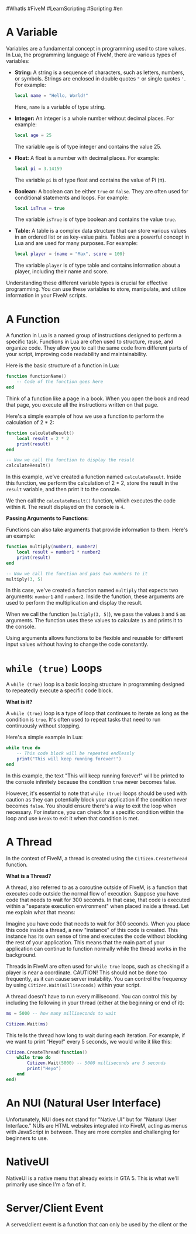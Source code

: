 #WhatIs #FiveM #LearnScripting #Scripting #en

# A Variable

Variables are a fundamental concept in programming used to store values. In Lua, the programming language of FiveM, there are various types of variables:

- **String:** A string is a sequence of characters, such as letters, numbers, or symbols. Strings are enclosed in double quotes `"` or single quotes `'`. For example:

  ```lua
  local name = "Hello, World!"
  ```

  Here, `name` is a variable of type string.

- **Integer:** An integer is a whole number without decimal places. For example:

  ```lua
  local age = 25
  ```

  The variable `age` is of type integer and contains the value 25.

- **Float:** A float is a number with decimal places. For example:

  ```lua
  local pi = 3.14159
  ```

  The variable `pi` is of type float and contains the value of Pi (π).

- **Boolean:** A boolean can be either `true` or `false`. They are often used for conditional statements and loops. For example:

  ```lua
  local isTrue = true
  ```

  The variable `isTrue` is of type boolean and contains the value `true`.

- **Table:** A table is a complex data structure that can store various values in an ordered list or as key-value pairs. Tables are a powerful concept in Lua and are used for many purposes. For example:

  ```lua
  local player = {name = "Max", score = 100}
  ```

  The variable `player` is of type table and contains information about a player, including their name and score.

Understanding these different variable types is crucial for effective programming. You can use these variables to store, manipulate, and utilize information in your FiveM scripts.

# A Function

A function in Lua is a named group of instructions designed to perform a specific task. Functions in Lua are often used to structure, reuse, and organize code. They allow you to call the same code from different parts of your script, improving code readability and maintainability.

Here is the basic structure of a function in Lua:

```lua
function functionName()
    -- Code of the function goes here
end
```

Think of a function like a page in a book. When you open the book and read that page, you execute all the instructions written on that page.

Here's a simple example of how we use a function to perform the calculation of 2 * 2:

```lua
function calculateResult()
    local result = 2 * 2
    print(result)
end

-- Now we call the function to display the result
calculateResult()
```

In this example, we've created a function named `calculateResult`. Inside this function, we perform the calculation of 2 * 2, store the result in the `result` variable, and then print it to the console.

We then call the `calculateResult()` function, which executes the code within it. The result displayed on the console is `4`.

**Passing Arguments to Functions:**

Functions can also take arguments that provide information to them. Here's an example:

```lua
function multiply(number1, number2)
    local result = number1 * number2
    print(result)
end

-- Now we call the function and pass two numbers to it
multiply(3, 5)
```

In this case, we've created a function named `multiply` that expects two arguments: `number1` and `number2`. Inside the function, these arguments are used to perform the multiplication and display the result.

When we call the function (`multiply(3, 5)`), we pass the values `3` and `5` as arguments. The function uses these values to calculate `15` and prints it to the console.

Using arguments allows functions to be flexible and reusable for different input values without having to change the code constantly.

# `while (true)` Loops

A `while (true)` loop is a basic looping structure in programming designed to repeatedly execute a specific code block.

**What is it?**

A `while (true)` loop is a type of loop that continues to iterate as long as the condition is `true`. It's often used to repeat tasks that need to run continuously without stopping.

Here's a simple example in Lua:

```lua
while true do
    -- This code block will be repeated endlessly
    print("This will keep running forever!")
end
```

In this example, the text "This will keep running forever!" will be printed to the console infinitely because the condition `true` never becomes false.

However, it's essential to note that `while (true)` loops should be used with caution as they can potentially block your application if the condition never becomes `false`. You should ensure there's a way to exit the loop when necessary. For instance, you can check for a specific condition within the loop and use `break` to exit it when that condition is met.

# A Thread

In the context of FiveM, a thread is created using the `Citizen.CreateThread` function.

**What is a Thread?**

A thread, also referred to as a coroutine outside of FiveM, is a function that executes code outside the normal flow of execution. Suppose you have code that needs to wait for 300 seconds. In that case, that code is executed within a "separate execution environment" when placed inside a thread. Let me explain what that means:

Imagine you have code that needs to wait for 300 seconds. When you place this code inside a thread, a new "instance" of this code is created. This instance has its own sense of time and executes the code without blocking the rest of your application. This means that the main part of your application can continue to function normally while the thread works in the background.

Threads in FiveM are often used for `while true` loops, such as checking if a player is near a coordinate. CAUTION! This should not be done too frequently, as it can cause server instability. You can control the frequency by using `Citizen.Wait(milliseconds)` within your script.

A thread doesn't have to run every millisecond. You can control this by including the following in your thread (either at the beginning or end of it):

```lua
ms = 5000 -- how many milliseconds to wait

Citizen.Wait(ms)
```

This tells the thread how long to wait during each iteration. For example, if we want to print "Heyo!" every 5 seconds, we would write it like this:

```lua
Citizen.CreateThread(function()
    while true do
        Citizen.Wait(5000) -- 5000 milliseconds are 5 seconds
        print("Heyo")
    end
end)
```

# An NUI (Natural User Interface)

Unfortunately, NUI does not stand for "Native UI" but for "Natural User Interface." NUIs are HTML websites integrated into FiveM, acting as menus with JavaScript in between. They are more complex and challenging for beginners to use.

# NativeUI

NativeUI is a native menu that already exists in GTA 5. This is what we'll primarily use since I'm a fan of it.

# Server/Client Event

A server/client event is a function that can only be used by the client or the